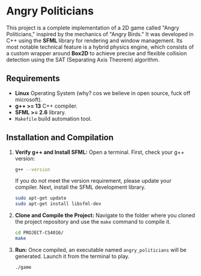 # Angry Politicians

This project is a complete implementation of a 2D game called "Angry Politicians," inspired by the mechanics of "Angry Birds." It was developed in C++ using the **SFML** library for rendering and window management. Its most notable technical feature is a hybrid physics engine, which consists of a custom wrapper around **Box2D** to achieve precise and flexible collision detection using the SAT (Separating Axis Theorem) algorithm.

## Requirements

* **Linux** Operating System (why? cos we believe in open source, fuck off microsoft).
* **g++ >= 13** C++ compiler.
* **SFML >= 2.6** library.
* `Makefile` build automation tool.

## Installation and Compilation

1.  **Verify g++ and Install SFML:**
    Open a terminal. First, check your g++ version:
    ```bash
    g++ --version
    ```
    If you do not meet the version requirement, please update your compiler. Next, install the SFML development library.
    ```bash
    sudo apt-get update
    sudo apt-get install libsfml-dev
    ```

2.  **Clone and Compile the Project:**
    Navigate to the folder where you cloned the project repository and use the `make` command to compile it.
    ```bash
    cd PROJECT-CS4016/
    make
    ```

3.  **Run:**
    Once compiled, an executable named `angry_politicians` will be generated. Launch it from the terminal to play.
    ```bash
    ./game
    ```
